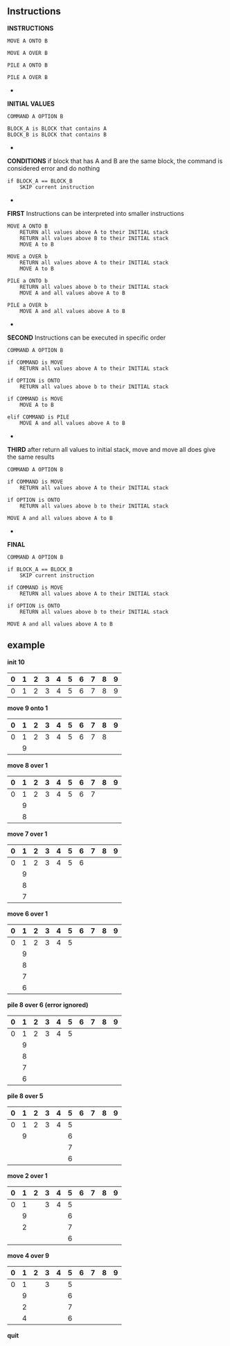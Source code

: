 ## Instructions

**INSTRUCTIONS**

    MOVE A ONTO B

    MOVE A OVER B

    PILE A ONTO B

    PILE A OVER B

-

**INITIAL VALUES**

	COMMAND A OPTION B

	BLOCK_A is BLOCK that contains A
	BLOCK_B is BLOCK that contains B

-

**CONDITIONS**
if block that has A and B are the same block, the command is considered error and do nothing

	if BLOCK_A == BLOCK_B
		SKIP current instruction

-

**FIRST**
Instructions can be interpreted into smaller instructions

    MOVE A ONTO B
        RETURN all values above A to their INITIAL stack 
        RETURN all values above B to their INITIAL stack 
        MOVE A to B

    MOVE a OVER b
        RETURN all values above A to their INITIAL stack 
        MOVE A to B

    PILE a ONTO b
        RETURN all values above b to their INITIAL stack 
        MOVE A and all values above A to B

    PILE a OVER b
        MOVE A and all values above A to B

-

**SECOND**
Instructions can be executed in specific order

	COMMAND A OPTION B

	if COMMAND is MOVE
		RETURN all values above A to their INITIAL stack 

	if OPTION is ONTO
		RETURN all values above b to their INITIAL stack 

	if COMMAND is MOVE
		MOVE A to B

	elif COMMAND is PILE
		MOVE A and all values above A to B

-

**THIRD**
after return all values to initial stack, move and move all does give the same results


	COMMAND A OPTION B
	
	if COMMAND is MOVE
		RETURN all values above A to their INITIAL stack 
	
	if OPTION is ONTO
		RETURN all values above b to their INITIAL stack
		
	MOVE A and all values above A to B

-

**FINAL**

	COMMAND A OPTION B

	if BLOCK_A == BLOCK_B
		SKIP current instruction
	
	if COMMAND is MOVE
		RETURN all values above A to their INITIAL stack 
	
	if OPTION is ONTO
		RETURN all values above b to their INITIAL stack
		
	MOVE A and all values above A to B


## example

**init 10**

| 0 | 1 | 2 | 3 | 4 | 5 | 6 | 7 | 8 | 9 |
|---|---|---|---|---|---|---|---|---|---|
| 0 | 1 | 2 | 3 | 4 | 5 | 6 | 7 | 8 | 9 |

**move 9 onto 1**

| 0 | 1 | 2 | 3 | 4 | 5 | 6 | 7 | 8 | 9 |
|---|---|---|---|---|---|---|---|---|---|
| 0 | 1 | 2 | 3 | 4 | 5 | 6 | 7 | 8 |   |
|   | 9 |   |   |   |   |   |   |   |   |

**move 8 over 1**

| 0 | 1 | 2 | 3 | 4 | 5 | 6 | 7 | 8 | 9 |
|---|---|---|---|---|---|---|---|---|---|
| 0 | 1 | 2 | 3 | 4 | 5 | 6 | 7 |   |   |
|   | 9 |   |   |   |   |   |   |   |   |
|   | 8 |   |   |   |   |   |   |   |   |

**move 7 over 1**

| 0 | 1 | 2 | 3 | 4 | 5 | 6 | 7 | 8 | 9 |
|---|---|---|---|---|---|---|---|---|---|
| 0 | 1 | 2 | 3 | 4 | 5 | 6 |   |   |   |
|   | 9 |   |   |   |   |   |   |   |   |
|   | 8 |   |   |   |   |   |   |   |   |
|   | 7 |   |   |   |   |   |   |   |   |

**move 6 over 1**

| 0 | 1 | 2 | 3 | 4 | 5 | 6 | 7 | 8 | 9 |
|---|---|---|---|---|---|---|---|---|---|
| 0 | 1 | 2 | 3 | 4 | 5 |   |   |   |   |
|   | 9 |   |   |   |   |   |   |   |   |
|   | 8 |   |   |   |   |   |   |   |   |
|   | 7 |   |   |   |   |   |   |   |   |
|   | 6 |   |   |   |   |   |   |   |   |

**pile 8 over 6 (error ignored)**

| 0 | 1 | 2 | 3 | 4 | 5 | 6 | 7 | 8 | 9 |
|---|---|---|---|---|---|---|---|---|---|
| 0 | 1 | 2 | 3 | 4 | 5 |   |   |   |   |
|   | 9 |   |   |   |   |   |   |   |   |
|   | 8 |   |   |   |   |   |   |   |   |
|   | 7 |   |   |   |   |   |   |   |   |
|   | 6 |   |   |   |   |   |   |   |   |

**pile 8 over 5**

| 0 | 1 | 2 | 3 | 4 | 5 | 6 | 7 | 8 | 9 |
|---|---|---|---|---|---|---|---|---|---|
| 0 | 1 | 2 | 3 | 4 | 5 |   |   |   |   |
|   | 9 |   |   |   | 6 |   |   |   |   |
|   |   |   |   |   | 7 |   |   |   |   |
|   |   |   |   |   | 6 |   |   |   |   |

**move 2 over 1**

| 0 | 1 | 2 | 3 | 4 | 5 | 6 | 7 | 8 | 9 |
|---|---|---|---|---|---|---|---|---|---|
| 0 | 1 |   | 3 | 4 | 5 |   |   |   |   |
|   | 9 |   |   |   | 6 |   |   |   |   |
|   | 2 |   |   |   | 7 |   |   |   |   |
|   |   |   |   |   | 6 |   |   |   |   |

**move 4 over 9**

| 0 | 1 | 2 | 3 | 4 | 5 | 6 | 7 | 8 | 9 |
|---|---|---|---|---|---|---|---|---|---|
| 0 | 1 |   | 3 |   | 5 |   |   |   |   |
|   | 9 |   |   |   | 6 |   |   |   |   |
|   | 2 |   |   |   | 7 |   |   |   |   |
|   | 4 |   |   |   | 6 |   |   |   |   |

**quit**